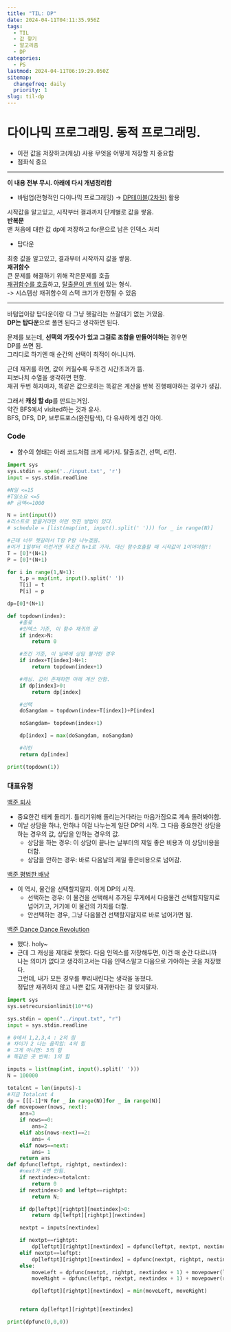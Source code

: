 ```yaml
---
title: "TIL: DP"
date: 2024-04-11T04:11:35.956Z
tags:
  - TIL
  - 값 찾기
  - 알고리즘
  - DP
categories:
  - PS
lastmod: 2024-04-11T06:19:29.050Z
sitemap:
  changefreq: daily
  priority: 1
slug: til-dp
---
```


# 다이나믹 프로그래밍. 동적 프로그래밍.

- 이전 값을 저장하고(캐싱) 사용
  무엇을 어떻게 저장할 지 중요함
- 점화식 중요

---

**이 내용 전부 무시. 아래에 다시 개념정리함**

- 바텀업(전형적인 다이나믹 프로그래밍) → <U>DP테이블(2차원)</U> 활용

시작값을 알고있고, 시작부터 결과까지 단계별로 값을 쌓음.<br>
**반복문**<br>
맨 처음에 대한 값 dp에 저장하고 for문으로 남은 인덱스 처리

- 탑다운

최종 값을 알고있고, 결과부터 시작까지 값을 쌓음.<br>
**재귀함수**<br>
큰 문제를 해결하기 위해 작은문제를 호출<br>
<U>재귀함수를 호출</U>하고, <U>탈출문이 맨 위에</U> 있는 형식.<br>
-> 시스템상 재귀함수의 스택 크기가 한정될 수 있음

---

바텀업이랑 탑다운이랑 다 그냥 헷갈리는 쓰잘데기 없는 거였음.<br>
**DP는 탑다운**으로 풀면 된다고 생각하면 된다.

문제를 보는데, **선택의 가짓수가 있고 그걸로 조합을 만들어야하는** 경우면<br>
DP를 쓰면 됨.<br>
그리디로 하기엔 매 순간의 선택이 최적이 아니니까.

근데 재귀를 하면, 값이 커질수록 무조건 시간초과가 뜸.<br>
피보나치 수열을 생각하면 편함.<br>
재귀 두번 하자마자, 똑같은 값으로하는 똑같은 계산을 반복 진행해야하는 경우가 생김.

그래서 **캐싱 할 dp**를 만드는거임.<br>
약간 BFS에서 visited하는 것과 유사.<br>
BFS, DFS, DP, 브루트포스(완전탐색), 다 유사하게 생긴 아이.

### Code

- 함수의 형태는 아래 코드처럼 크게 세가지. 탈출조건, 선택, 리턴.

```py
import sys
sys.stdin = open('../input.txt', 'r')
input = sys.stdin.readline

#N일 <=15
#T일소요 <=5
#P 금액<=1000

N = int(input())
#리스트로 받을거라면 이런 멋진 방법이 있다.
# schedule = [list(map(int, input().split(' '))) for _ in range(N)]

#근데 너무 헷갈려서 T랑 P랑 나누겠음.
#이거 1일부터 이런거면 무조건 N+1로 가자. 대신 함수호출할 때 시작값이 1이어야함!!
T = [0]*(N+1)
P = [0]*(N+1)

for i in range(1,N+1):
    t,p = map(int, input().split(' '))
    T[i] = t
    P[i] = p

dp=[0]*(N+1)

def topdown(index):
    #종료
    #인덱스 기준, 이 함수 재귀의 끝
    if index>N:
        return 0

    #조건 기준, 이 날짜에 상담 불가한 경우
    if index+T[index]>N+1:
        return topdown(index+1)

    #캐싱. 값이 존재하면 아래 계산 안함.
    if dp[index]>0:
        return dp[index]

    #선택
    doSangdam = topdown(index+T[index])+P[index]

    noSangdam= topdown(index+1)

    dp[index] = max(doSangdam, noSangdam)

    #리턴
    return dp[index]

print(topdown(1))
```

### 대표유형

[백준 퇴사](https://www.acmicpc.net/problem/14501)

- 중요한건 테케 돌리기. 틀리기위해 돌리는거다라는 마음가짐으로 계속 돌려봐야함.
- 이날 상담을 하냐, 안하냐 이걸 나누는게 일단 DP의 시작.
  그 다음 중요한건 상담을 하는 경우의 값, 상담을 안하는 경우의 값.
  - 상담을 하는 경우: 이 상담이 끝나는 날부터의 제일 좋은 비용과 이 상담비용을 더함.
  - 상담을 안하는 경우: 바로 다음날의 제일 좋은비용으로 넘어감.

[백준 평범한 배낭](https://kau-algorithm.tistory.com/1135)

- 이 역시, 물건을 선택할지말지. 이게 DP의 시작.
  - 선택하는 경우: 이 물건을 선택해서 추가된 무게에서 다음물건 선택할지말지로 넘어가고, 거기에 이 물건의 가치를 더함.
  - 안선택하는 경우, 그냥 다음물건 선택할지말지로 바로 넘어가면 됨.

[백준 Dance Dance Revolution](https://www.acmicpc.net/problem/2342)

- 했다. holy~
- 근데 그 캐싱을 제대로 못했다. 다음 인덱스를 저장해두면, 이건 매 순간 다르니까 나는 의미가 없다고 생각하고서는 다음 인덱스말고 다음으로 가야하는 곳을 저장했다.<br>
  그런데, 내가 모든 경우를 뿌리내린다는 생각을 놓쳤다. <br>
  정답만 재귀하지 않고 나쁜 값도 재귀한다는 걸 잊지말자.

```py
import sys
sys.setrecursionlimit(10**6)

sys.stdin = open("../input.txt", "r")
input = sys.stdin.readline

# 0에서 1,2,3,4 : 2의 힘
# 차이가 2 나는 움직임: 4의 힘
# 그게 아니면: 3의 힘
# 똑같은 곳 반복: 1의 힘

inputs = list(map(int, input().split(' ')))
N = 100000

totalcnt = len(inputs)-1
#지금 Totalcnt 4
dp = [[[-1]*N for _ in range(N)]for _ in range(N)]
def movepower(nows, next):
    ans=3
    if nows==0:
        ans=2
    elif abs(nows-next)==2:
        ans= 4
    elif nows==next:
        ans= 1
    return ans
def dpfunc(leftpt, rightpt, nextindex):
    #next가 4면 안됨.
    if nextindex>=totalcnt:
        return 0
    if nextindex>0 and leftpt==rightpt:
        return N;

    if dp[leftpt][rightpt][nextindex]>0:
        return dp[leftpt][rightpt][nextindex]

    nextpt = inputs[nextindex]

    if nextpt==rightpt:
        dp[leftpt][rightpt][nextindex] = dpfunc(leftpt, nextpt, nextindex + 1) + 1
    elif nextpt==leftpt:
        dp[leftpt][rightpt][nextindex] = dpfunc(nextpt, rightpt, nextindex+1) + 1
    else:
        moveLeft = dpfunc(nextpt, rightpt, nextindex + 1) + movepower(leftpt, nextpt)
        moveRight = dpfunc(leftpt, nextpt, nextindex + 1) + movepower(rightpt, nextpt)

        dp[leftpt][rightpt][nextindex] = min(moveLeft, moveRight)


    return dp[leftpt][rightpt][nextindex]

print(dpfunc(0,0,0))
```
